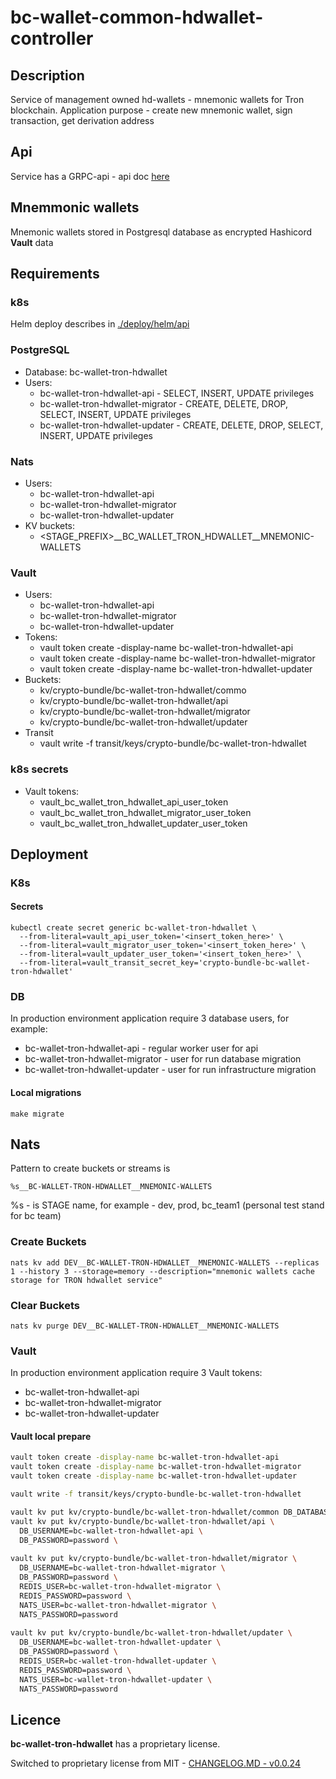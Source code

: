 # bc-wallet-common-hdwallet-controller

## Description

Service of management owned hd-wallets - mnemonic wallets for Tron blockchain. 
Application purpose - create new mnemonic wallet, sign transaction, get derivation address

## Api

Service has a GRPC-api - api doc [here](docs/api/hdwallet_proto.md)

## Mnemmonic wallets

Mnemonic wallets stored in Postgresql database as encrypted Hashicord **Vault** data

## Requirements

### k8s
Helm deploy describes in [./deploy/helm/api](./deploy/helm/api)

### PostgreSQL
* Database: bc-wallet-tron-hdwallet
* Users:
  * bc-wallet-tron-hdwallet-api - SELECT, INSERT, UPDATE privileges
  * bc-wallet-tron-hdwallet-migrator - CREATE, DELETE, DROP, SELECT, INSERT, UPDATE privileges
  * bc-wallet-tron-hdwallet-updater - CREATE, DELETE, DROP, SELECT, INSERT, UPDATE privileges

### Nats
* Users:
  * bc-wallet-tron-hdwallet-api
  * bc-wallet-tron-hdwallet-migrator
  * bc-wallet-tron-hdwallet-updater
* KV buckets:
  * <STAGE_PREFIX>__BC_WALLET_TRON_HDWALLET__MNEMONIC-WALLETS

### Vault
* Users:
  * bc-wallet-tron-hdwallet-api
  * bc-wallet-tron-hdwallet-migrator
  * bc-wallet-tron-hdwallet-updater
* Tokens:
  * vault token create -display-name bc-wallet-tron-hdwallet-api
  * vault token create -display-name bc-wallet-tron-hdwallet-migrator
  * vault token create -display-name bc-wallet-tron-hdwallet-updater
* Buckets:
    * kv/crypto-bundle/bc-wallet-tron-hdwallet/commo
    * kv/crypto-bundle/bc-wallet-tron-hdwallet/api
    * kv/crypto-bundle/bc-wallet-tron-hdwallet/migrator
    * kv/crypto-bundle/bc-wallet-tron-hdwallet/updater
* Transit
  * vault write -f transit/keys/crypto-bundle/bc-wallet-tron-hdwallet

### k8s secrets
* Vault tokens:
    * vault_bc_wallet_tron_hdwallet_api_user_token
    * vault_bc_wallet_tron_hdwallet_migrator_user_token
    * vault_bc_wallet_tron_hdwallet_updater_user_token

## Deployment

### K8s

#### Secrets

```
kubectl create secret generic bc-wallet-tron-hdwallet \
  --from-literal=vault_api_user_token='<insert_token_here>' \
  --from-literal=vault_migrator_user_token='<insert_token_here>' \
  --from-literal=vault_updater_user_token='<insert_token_here>' \
  --from-literal=vault_transit_secret_key='crypto-bundle-bc-wallet-tron-hdwallet'
```

### DB

In production environment application require 3 database users, for example:
* bc-wallet-tron-hdwallet-api - regular worker user for api
* bc-wallet-tron-hdwallet-migrator - user for run database migration
* bc-wallet-tron-hdwallet-updater - user for run infrastructure migration

#### Local migrations

```
make migrate
```

## Nats

Pattern to create buckets or streams is
```
%s__BC-WALLET-TRON-HDWALLET__MNEMONIC-WALLETS 
```
%s - is STAGE name, for example - dev, prod, bc_team1 (personal test stand for bc team)

### Create Buckets

```
nats kv add DEV__BC-WALLET-TRON-HDWALLET__MNEMONIC-WALLETS --replicas 1 --history 3 --storage=memory --description="mnemonic wallets cache storage for TRON hdwallet service"
```
### Clear Buckets
```
nats kv purge DEV__BC-WALLET-TRON-HDWALLET__MNEMONIC-WALLETS
```

### Vault

In production environment application require 3 Vault tokens:
* bc-wallet-tron-hdwallet-api 
* bc-wallet-tron-hdwallet-migrator
* bc-wallet-tron-hdwallet-updater

#### Vault local prepare
```bash
vault token create -display-name bc-wallet-tron-hdwallet-api
vault token create -display-name bc-wallet-tron-hdwallet-migrator
vault token create -display-name bc-wallet-tron-hdwallet-updater

vault write -f transit/keys/crypto-bundle-bc-wallet-tron-hdwallet

vault kv put kv/crypto-bundle/bc-wallet-tron-hdwallet/common DB_DATABASE=bc-wallet-tron-hdwallet
vault kv put kv/crypto-bundle/bc-wallet-tron-hdwallet/api \
  DB_USERNAME=bc-wallet-tron-hdwallet-api \
  DB_PASSWORD=password \
  
vault kv put kv/crypto-bundle/bc-wallet-tron-hdwallet/migrator \
  DB_USERNAME=bc-wallet-tron-hdwallet-migrator \
  DB_PASSWORD=password \
  REDIS_USER=bc-wallet-tron-hdwallet-migrator \
  REDIS_PASSWORD=password \
  NATS_USER=bc-wallet-tron-hdwallet-migrator \
  NATS_PASSWORD=password
  
vault kv put kv/crypto-bundle/bc-wallet-tron-hdwallet/updater \
  DB_USERNAME=bc-wallet-tron-hdwallet-updater \
  DB_PASSWORD=password \
  REDIS_USER=bc-wallet-tron-hdwallet-updater \
  REDIS_PASSWORD=password \
  NATS_USER=bc-wallet-tron-hdwallet-updater \
  NATS_PASSWORD=password
```

## Licence

**bc-wallet-tron-hdwallet** has a proprietary license.

Switched to proprietary license from MIT - [CHANGELOG.MD - v0.0.24](./CHANGELOG.md)